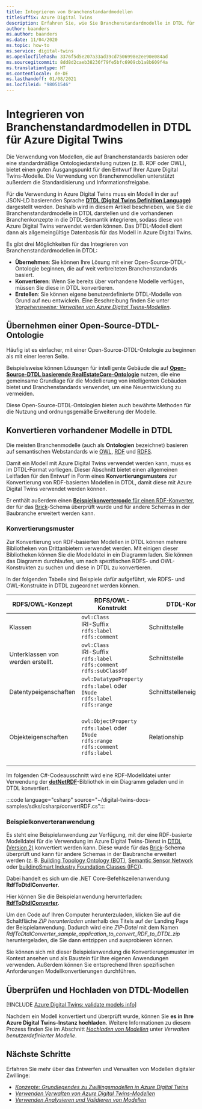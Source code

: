 ```yaml
---
title: Integrieren von Branchenstandardmodellen
titleSuffix: Azure Digital Twins
description: Erfahren Sie, wie Sie Branchenstandardmodelle in DTDL für Azure Digital Twins integrieren, indem Sie entweder spezielle DTDL-Ontologien verwenden oder vorhandene Ontologien konvertieren.
author: baanders
ms.author: baanders
ms.date: 11/04/2020
ms.topic: how-to
ms.service: digital-twins
ms.openlocfilehash: 3376f5d5e207a33ad39cd7506998e2ee90e084ad
ms.sourcegitcommit: 8dd8d2caeb38236f79fe5bfc6909cb1a8b609f4a
ms.translationtype: HT
ms.contentlocale: de-DE
ms.lasthandoff: 01/08/2021
ms.locfileid: "98051546"
---
```

# <a name="integrate-industry-standard-models-with-dtdl-for-azure-digital-twins"></a>Integrieren von Branchenstandardmodellen in DTDL für Azure Digital Twins

Die Verwendung von Modellen, die auf Branchenstandards basieren oder eine standardmäßige Ontologiedarstellung nutzen (z. B. RDF oder OWL), bietet einen guten Ausgangspunkt für den Entwurf Ihrer Azure Digital Twins-Modelle. Die Verwendung von Branchenmodellen unterstützt außerdem die Standardisierung und Informationsfreigabe.

Für die Verwendung in Azure Digital Twins muss ein Modell in der auf JSON-LD basierenden Sprache [**DTDL (Digital Twins Definition Language)**](concepts-models.md) dargestellt werden. Deshalb wird in diesem Artikel beschrieben, wie Sie die Branchenstandardmodelle in DTDL darstellen und die vorhandenen Branchenkonzepte in die DTDL-Semantik integrieren, sodass diese von Azure Digital Twins verwendet werden können. Das DTDL-Modell dient dann als allgemeingültige Datenbasis für das Modell in Azure Digital Twins.

Es gibt drei Möglichkeiten für das Integrieren von Branchenstandardmodellen in DTDL:
* **Übernehmen**: Sie können Ihre Lösung mit einer Open-Source-DTDL-Ontologie beginnen, die auf weit verbreiteten Branchenstandards basiert. 
* **Konvertieren**: Wenn Sie bereits über vorhandene Modelle verfügen, müssen Sie diese in DTDL konvertieren.
* **Erstellen**: Sie können eigene benutzerdefinierte DTDL-Modelle von Grund auf neu entwickeln. Eine Beschreibung finden Sie unter [*Vorgehensweise: Verwalten von Azure Digital Twins-Modellen*](how-to-manage-model.md).

## <a name="adopt-an-open-source-dtdl-ontology"></a>Übernehmen einer Open-Source-DTDL-Ontologie

Häufig ist es einfacher, mit einer Open-Source-DTDL-Ontologie zu beginnen als mit einer leeren Seite. 

Beispielsweise können Lösungen für intelligente Gebäude die auf [**Open-Source-DTDL basierende RealEstateCore-Ontologie**](https://github.com/Azure/opendigitaltwins-building) nutzen, die eine gemeinsame Grundlage für die Modellierung von intelligenten Gebäuden bietet und Branchenstandards verwendet, um eine Neuentwicklung zu vermeiden. 

Diese Open-Source-DTDL-Ontologien bieten auch bewährte Methoden für die Nutzung und ordnungsgemäße Erweiterung der Modelle. 

## <a name="convert-existing-models-to-dtdl"></a>Konvertieren vorhandener Modelle in DTDL

Die meisten Branchenmodelle (auch als **Ontologien** bezeichnet) basieren auf semantischen Webstandards wie [OWL](https://www.w3.org/OWL/), [RDF](https://www.w3.org/2001/sw/wiki/RDF) und [RDFS](https://www.w3.org/2001/sw/wiki/RDFS). 

Damit ein Modell mit Azure Digital Twins verwendet werden kann, muss es im DTDL-Format vorliegen. Dieser Abschnitt bietet einen allgemeinen Leitfaden für den Entwurf in Form eines **Konvertierungsmusters** zur Konvertierung von RDF-basierten Modellen in DTDL, damit diese mit Azure Digital Twins verwendet werden können. 

Er enthält außerdem einen [**Beispielkonvertercode** für einen RDF-Konverter](#sample-converter-application), der für das [Brick](https://brickschema.org/ontology/)-Schema überprüft wurde und für andere Schemas in der Baubranche erweitert werden kann.

### <a name="conversion-pattern"></a>Konvertierungsmuster

Zur Konvertierung von RDF-basierten Modellen in DTDL können mehrere Bibliotheken von Drittanbietern verwendet werden. Mit einigen dieser Bibliotheken können Sie die Modelldatei in ein Diagramm laden. Sie können das Diagramm durchlaufen, um nach spezifischen RDFS- und OWL-Konstrukten zu suchen und diese in DTDL zu konvertieren.   

In der folgenden Tabelle sind Beispiele dafür aufgeführt, wie RDFS- und OWL-Konstrukte in DTDL zugeordnet werden können. 

| RDFS/OWL-Konzept | RDFS/OWL-Konstrukt | DTDL-Konzept | DTDL-Konstrukt |
| --- | --- | --- | --- |
| Klassen | `owl:Class`<br>IRI-Suffix<br>``rdfs:label``<br>``rdfs:comment`` | Schnittstelle | `@type:Interface`<br>`@id`<br>`displayName`<br>`comment` 
| Unterklassen von  werden erstellt. | `owl:Class`<br>IRI-Suffix<br>`rdfs:label`<br>`rdfs:comment`<br>`rdfs:subClassOf` | Schnittstelle | `@type:Interface`<br>`@id`<br>`displayName`<br>`comment`<br>`extends` 
| Datentypeigenschaften | `owl:DatatypeProperty`<br>`rdfs:label` oder `INode`<br>`rdfs:label`<br>`rdfs:range` | Schnittstelleneigenschaften | `@type:Property`<br>`name`<br>`displayName`<br>`schema` 
| Objekteigenschaften | `owl:ObjectProperty`<br>`rdfs:label` oder `INode`<br>`rdfs:range`<br>`rdfs:comment`<br>`rdfs:label` | Relationship | `type:Relationship`<br>`name`<br>`target` (oder weggelassen, wenn ohne `rdfs:range`)<br>`comment`<br>`displayName`<br>

Im folgenden C#-Codeausschnitt wird eine RDF-Modelldatei unter Verwendung der [**dotNetRDF**](https://www.dotnetrdf.org/)-Bibliothek in ein Diagramm geladen und in DTDL konvertiert. 

:::code language="csharp" source="~/digital-twins-docs-samples/sdks/csharp/convertRDF.cs":::

### <a name="sample-converter-application"></a>Beispielkonverteranwendung 

Es steht eine Beispielanwendung zur Verfügung, mit der eine RDF-basierte Modelldatei für die Verwendung im Azure Digital Twins-Dienst in [DTDL (Version 2)](https://github.com/Azure/opendigitaltwins-dtdl/blob/master/DTDL/v2/dtdlv2.md) konvertiert werden kann. Diese wurde für das [Brick](https://brickschema.org/ontology/)-Schema überprüft und kann für andere Schemas in der Baubranche erweitert werden (z. B. [Building Topology Ontology (BOT)](https://w3c-lbd-cg.github.io/bot/), [Semantic Sensor Network](https://www.w3.org/TR/vocab-ssn/) oder [buildingSmart Industry Foundation Classes (IFC)](https://technical.buildingsmart.org/standards/ifc/ifc-schema-specifications/)).

Dabei handelt es sich um die .NET Core-Befehlszeilenanwendung **RdfToDtdlConverter**.

Hier können Sie die Beispielanwendung herunterladen: [**RdfToDtdlConverter**](/samples/azure-samples/rdftodtdlconverter/digital-twins-model-conversion-samples/). 

Um den Code auf Ihren Computer herunterzuladen, klicken Sie auf die Schaltfläche *ZIP herunterladen* unterhalb des Titels auf der Landing Page der Beispielanwendung. Dadurch wird eine *ZIP-Datei* mit dem Namen *RdfToDtdlConverter_sample_application_to_convert_RDF_to_DTDL.zip* heruntergeladen, die Sie dann entzippen und ausprobieren können.

Sie können sich mit dieser Beispielanwendung die Konvertierungsmuster im Kontext ansehen und als Baustein für Ihre eigenen Anwendungen verwenden. Außerdem können Sie entsprechend Ihren spezifischen Anforderungen Modellkonvertierungen durchführen.

## <a name="validate-and-upload-dtdl-models"></a>Überprüfen und Hochladen von DTDL-Modellen

[!INCLUDE [Azure Digital Twins: validate models info](../../includes/digital-twins-validate.md)]

Nachdem ein Modell konvertiert und überprüft wurde, können Sie **es in Ihre Azure Digital Twins-Instanz hochladen**. Weitere Informationen zu diesem Prozess finden Sie im Abschnitt [*Hochladen von Modellen*](how-to-manage-model.md#upload-models) unter *Verwalten benutzerdefinierter Modelle*.

## <a name="next-steps"></a>Nächste Schritte 

Erfahren Sie mehr über das Entwerfen und Verwalten von Modellen digitaler Zwillinge:
 
* [*Konzepte: Grundlegendes zu Zwillingsmodellen in Azure Digital Twins*](concepts-models.md)
* [*Verwenden Verwalten von Azure Digital Twins-Modellen*](how-to-manage-model.md)
* [*Verwenden Analysieren und Validieren von Modellen*](how-to-parse-models.md)